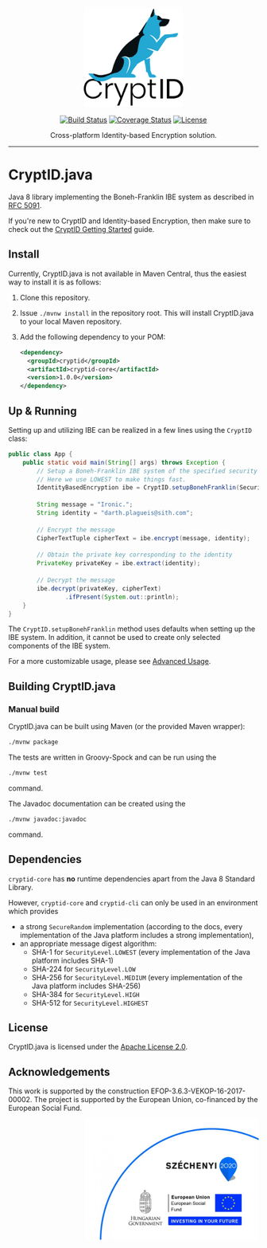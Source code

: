 <div align="center">
  <a href="https://github.com/cryptid-org">
    <img alt="CryptID" src="docs/img/cryptid-logo.png" width="200">
  </a>
</div>

<div align="center">

[![Build Status](https://dev.azure.com/cryptid-org/cryptid-java/_apis/build/status/cryptid-org.cryptid-java?branchName=master)](https://dev.azure.com/cryptid-org/cryptid-java/_build/latest?definitionId=1&branchName=master)
[![Coverage Status](https://coveralls.io/repos/github/cryptid-org/cryptid-java/badge.svg?branch=master)](https://coveralls.io/github/cryptid-org/cryptid-java?branch=master)
[![License](https://img.shields.io/github/license/cryptid-org/cryptid-java.svg)](LICENSE)

</div>

<div align="center">
Cross-platform Identity-based Encryption solution.
</div>

---

# CryptID.java

Java 8 library implementing the Boneh-Franklin IBE system as described in [RFC 5091](https://tools.ietf.org/html/rfc5091).

If you're new to CryptID and Identity-based Encryption, then make sure to check out the [CryptID Getting Started](https://github.com/cryptid-org/getting-started) guide.

## Install

Currently, CryptID.java is not available in Maven Central, thus the easiest way to install it is as follows:

  1. Clone this repository.
  2. Issue `./mvnw install` in the repository root. This will install CryptID.java to your local Maven repository.
  3. Add the following dependency to your POM:

     ~~~~XML
     <dependency>
       <groupId>cryptid</groupId>
       <artifactId>cryptid-core</artifactId>
       <version>1.0.0</version>
     </dependency>
     ~~~~

## Up & Running

Setting up and utilizing IBE can be realized in a few lines using the `CryptID` class:

~~~~Java
public class App {
    public static void main(String[] args) throws Exception {
        // Setup a Boneh-Franklin IBE system of the specified security level.
        // Here we use LOWEST to make things fast.
        IdentityBasedEncryption ibe = CryptID.setupBonehFranklin(SecurityLevel.LOWEST);

        String message = "Ironic.";
        String identity = "darth.plagueis@sith.com";

        // Encrypt the message
        CipherTextTuple cipherText = ibe.encrypt(message, identity);

        // Obtain the private key corresponding to the identity
        PrivateKey privateKey = ibe.extract(identity);

        // Decrypt the message
        ibe.decrypt(privateKey, cipherText)
                .ifPresent(System.out::println);
    }
}
~~~~

The `CryptID.setupBonehFranklin` method uses defaults when setting up the IBE system. In addition, it cannot be used to create only selected components of the IBE system.

For a more customizable usage, please see [Advanced Usage](docs/advanced-usage.md).

## Building CryptID.java

### Manual build

CryptID.java can be built using Maven (or the provided Maven wrapper):

~~~~bash
./mvnw package
~~~~

The tests are written in Groovy-Spock and can be run using the

~~~~bash
./mvnw test
~~~~

command.

The Javadoc documentation can be created using the

~~~~bash
./mvnw javadoc:javadoc
~~~~

command.

## Dependencies

`cryptid-core` has **no** runtime dependencies apart from the Java 8 Standard Library.

However, `cryptid-core` and `cryptid-cli` can only be used in an environment which provides

  * a strong `SecureRandom` implementation (according to the docs, every implementation of the Java platform includes a strong implementation),
  * an appropriate message digest algorithm:
    * SHA-1 for `SecurityLevel.LOWEST` (every implementation of the Java platform includes SHA-1)
    * SHA-224 for `SecurityLevel.LOW`
    * SHA-256 for `SecurityLevel.MEDIUM` (every implementation of the Java platform includes SHA-256)
    * SHA-384 for `SecurityLevel.HIGH`
    * SHA-512 for `SecurityLevel.HIGHEST`

## License

CryptID.java is licensed under the [Apache License 2.0](LICENSE).

## Acknowledgements

This work is supported by the construction EFOP-3.6.3-VEKOP-16-2017-00002. The project is supported by the European Union, co-financed by the European Social Fund.

<p align="right">
  <img alt="CryptID" src="docs/img/szechenyi-logo.jpg" width="350">
</p>

